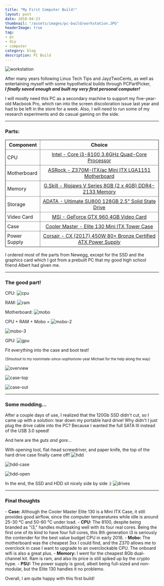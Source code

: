 ```yaml
---
title: "My First Computer Build!"
layout: post
date: 2018-04-23
thumbnail: "/assets/images/pc-build/workstation.JPG"
headerImage: true
tag:
- pc
- diy
- computer
category: blog
description: PC Build
---
```


![workstation](/assets/images/pc-build/workstation.JPG)

After many years following Linus Tech Tips and JayzTwoCents, as well as entertaining myself with some hypothetical builds through PCPartPicker, <br><b>*I finally saved enough and built my very first personal computer!*</b>

I will mostly need this PC as a secondary machine to support my five-year-old Macbook Pro, which ran into the screen discoloration issue last year and had to be left in the store for a week. Also, I will need to run some of my research experiments and do casual gaming on the side. 

---

<h3>Parts:</h3>

<style>
table {
    border-collapse: collapse;
    border-spacing: 5px;
    border: 1px solid grey;
}

th, td {
    padding: 5px;
    border: 1px solid grey;
}    
</style>

| Component     | Choice                                                         |
| ------------- |:--------------------------------------------------------------:|
| CPU           | [Intel - Core i3-8100 3.6GHz Quad-Core Processor](https://pcpartpicker.com/product/YqKhP6/intel-core-i3-8100-36ghz-6-core-processor-bx80684i38100)                         |
| Motherboard   | [ASRock - Z370M-ITX/ac Mini ITX LGA1151 Motherboard](https://pcpartpicker.com/product/7HYWGX/asrock-z370m-itxac-mini-itx-lga1151-motherboard-z370m-itxac)      |
| Memory        | [G.Skill - Ripjaws V Series 8GB (2 x 4GB) DDR4-2133 Memory](https://pcpartpicker.com/product/R6RFf7/gskill-memory-f42133c15d8gvr)                                     |
| Storage       | [ADATA - Ultimate SU800 128GB 2.5" Solid State Drive](https://pcpartpicker.com/product/mPgPxr/a-data-ultimate-su800-128gb-25-solid-state-drive-asu800ss-128gt-c)        |
| Video Card    | [MSI - GeForce GTX 960 4GB Video Card](https://pcpartpicker.com/product/Qwhj4D/msi-video-card-gtx9604gd5toc)                                                    |
| Case          | [Cooler Master - Elite 130 Mini ITX Tower Case](https://pcpartpicker.com/product/6wR48d/cooler-master-case-rc130kkn1)                                                    |
| Power Supply  | [Corsair - CX (2017) 450W 80+ Bronze Certified ATX Power Supply](https://pcpartpicker.com/product/Q7L7YJ/corsair-cx-2017-450w-80-bronze-certified-atx-power-supply-cp-9020120-na)|

I ordered most of the parts from Newegg, except for the SSD and the graphics card which I got from a prebuilt PC that my good high school friend Albert had given me.

---

<h3>The good part!</h3>

CPU:
![cpu](/assets/images/pc-build/cpu.jpg)

RAM:
![ram](/assets/images/pc-build/ram.JPG)

Motherboard:
![mobo](/assets/images/pc-build/mobo.jpg)

CPU + RAM + Mobo = 
![mobo-2](/assets/images/pc-build/mobo-2.jpg)

![mobo-3](/assets/images/pc-build/mobo-3.JPG)

GPU: 
![gpu](/assets/images/pc-build/gpu.JPG)

Fit everything into the case and boot test!

<sub>(Shoutout to my roommate-since-sophomore-year Michael for the help along the way)</sub>

![overview](/assets/images/pc-build/overview.JPG)

![case-top](/assets/images/pc-build/case-top.JPG)

![case-out](/assets/images/pc-build/case-out.JPG)

---

<h3>Some modding...</h3>

After a couple days of use, I realized that the 120Gb SSD didn't cut, so I came up with a solution: tear down my portable hard drive! Why didn't I just plug the drive cable into the PC? Because I wanted the full SATA III instead of the USB 3.0 speed!

And here are the *guts and gore...*

With opening tool, flat-head screwdriver, and paper knife, the top of the hard drive case finally came off!
![hdd](/assets/images/pc-build/hdd.JPG)

![hdd-case](/assets/images/pc-build/hdd-case.JPG)

![hdd-open](/assets/images/pc-build/hdd-open.jpg)

In the end, the SSD and HDD sit nicely side by side :) 
![drives](/assets/images/pc-build/drives.JPG)

---

<h3>Final thoughts</h3>
- <b>Case:</b> Although the Cooler Master Elite 130 is a Mini ITX Case, it still provides good airflow, since the computer temperatures while idle is around 25-30 &deg;C and 50-60 &deg;C under load. 
- <b>CPU:</b> The 8100, despite being branded as "i3," handles multitasking well with its four real cores. Being the first one of its kind to have four full cores, this 8th generation i3 is seriously the contender for the best value budget CPU in early 2018. 
- <b>Mobo:</b> The motherboard was the cheapest 3xx I could find, and the Z370 allows me to overclock in case I want to upgrade to an overclockable CPU. The onboard wifi is also a great plus. 
- <b>Memory:</b> I went for the cheapest 8Gb dual-channel kit. Ram is ram, and also its price is still spiked up by the crypto hype. 
- <b>PSU:</b> The power supply is good, albeit being full-sized and non-modular, but the Elite 130 handles it no problemo. 

Overall, I am quite happy with this first build! 
